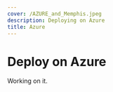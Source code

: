 ```yaml
---
cover: /AZURE_and_Memphis.jpeg
description: Deploying on Azure
title: Azure
---
```


# Deploy on Azure

Working on it.
